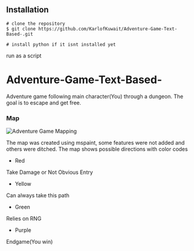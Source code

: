 ## Installation

```
# clone the repository
$ git clone https://github.com/KarlofKuwait/Adventure-Game-Text-Based-.git

# install python if it isnt installed yet
```
run as a script

# Adventure-Game-Text-Based-
Adventure game following main character(You) through a dungeon. The goal is to escape and get free.

### Map

![Adventure Game Mapping](https://user-images.githubusercontent.com/33220981/55347367-f901c500-54b4-11e9-86b6-57bb6be738c0.png)

The map was created using mspaint, some features were not added and others were ditched. The map shows possible directions with color codes

- Red

Take Damage or Not Obvious Entry

- Yellow

Can always take this path

- Green

Relies on RNG

- Purple

Endgame(You win)

